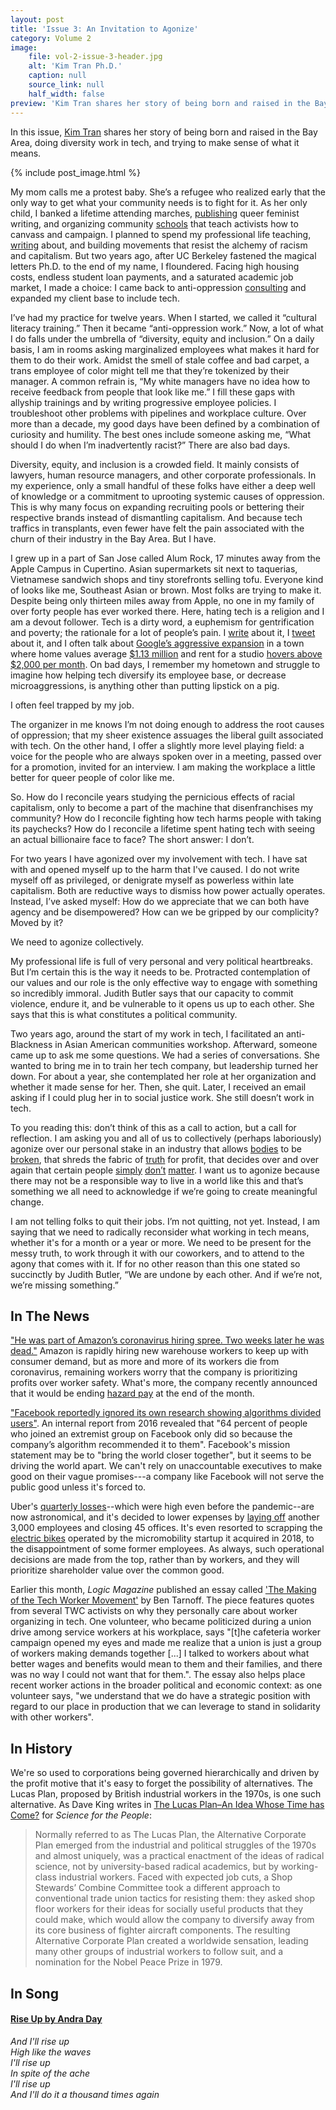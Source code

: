 ```yaml
---
layout: post
title: 'Issue 3: An Invitation to Agonize'
category: Volume 2
image:
    file: vol-2-issue-3-header.jpg
    alt: 'Kim Tran Ph.D.'
    caption: null
    source_link: null
    half_width: false
preview: 'Kim Tran shares her story of being born and raised in the Bay Area, doing diversity work in tech, and trying to make sense of what it means.'
---
```


In this issue, [Kim Tran](https://twitter.com/but_im_kim_tran) shares her story of being born and raised in the Bay Area, doing diversity work in tech, and trying to make sense of what it means.

<!--excerpt-->

{% include post_image.html %}

My mom calls me a protest baby. She’s a refugee who realized early that the only way to get what your community needs is to fight for it. As her only child, I banked a lifetime attending marches, [publishing](http://www.thirdwomanpress.com/) queer feminist writing, and organizing community [schools](https://vietunity.wordpress.com/hai-ba-trung/) that teach activists how to canvass and campaign. I planned to spend my professional life teaching, [writing](https://www.teenvogue.com/story/transformative-justice-explained) about, and building movements that resist the alchemy of racism and capitalism. But two years ago, after UC Berkeley fastened the magical letters Ph.D. to the end of my name, I floundered. Facing high housing costs, endless student loan payments, and a saturated academic job market, I made a choice: I came back to anti-oppression [consulting](https://www.linkedin.com/in/kim-tran-ph-d-546439a9) and expanded my client base to include tech.

I’ve had my practice for twelve years. When I started, we called it “cultural literacy training.” Then it became “anti-oppression work.” Now, a lot of what I do falls under the umbrella of “diversity, equity and inclusion.” On a daily basis, I am in rooms asking marginalized employees what makes it hard for them to do their work. Amidst the smell of stale coffee and bad carpet, a trans employee of color might tell me that they’re tokenized by their manager. A common refrain is, “My white managers have no idea how to receive feedback from people that look like me.” I fill these gaps with allyship trainings and by writing progressive employee policies. I troubleshoot other problems with pipelines and workplace culture. Over more than a decade, my good days have been defined by a combination of curiosity and humility. The best ones include someone asking me, “What should I do when I’m inadvertently racist?” There are also bad days.

Diversity, equity, and inclusion is a crowded field. It mainly consists of lawyers, human resource managers, and other corporate professionals. In my experience, only a small handful of these folks have either a deep well of knowledge or a commitment to uprooting systemic causes of oppression. This is why many focus on expanding recruiting pools or bettering their respective brands instead of dismantling capitalism. And because tech traffics in transplants, even fewer have felt the pain associated with the churn of their industry in the Bay Area. But I have.

I grew up in a part of San Jose called Alum Rock, 17 minutes away from the Apple Campus in Cupertino. Asian supermarkets sit next to taquerias, Vietnamese sandwich shops and tiny storefronts selling tofu. Everyone kind of looks like me, Southeast Asian or brown. Most folks are trying to make it. Despite being only thirteen miles away from Apple, no one in my family of over forty people has ever worked there. Here, hating tech is a religion and I am a devout follower. Tech is a dirty word, a euphemism for gentrification and poverty; the rationale for a lot of people’s pain. I [write](https://rewire.news/article/2017/10/24/neighbors-look-like-alien-women-gentrification/) about it, I [tweet](https://twitter.com/but_im_kim_tran/status/1259207531982811137) about it, and I often talk about [Google’s aggressive expansion](https://www.sfchronicle.com/business/article/Google-proposes-master-plan-for-San-Jose-14511528.php) in a town where home values average [$1.13 million](https://www.zillow.com/research/hottest-housing-markets-2018-17852/) and rent for a studio [hovers above $2,000 per month](https://www.apartmentguide.com/blog/most-expensive-cities-for-renters/). On bad days, I remember my hometown and struggle to imagine how helping tech diversify its employee base, or decrease microaggressions, is anything other than putting lipstick on a pig.

I often feel trapped by my job.

The organizer in me knows I’m not doing enough to address the root causes of oppression; that my sheer existence assuages the liberal guilt associated with tech. On the other hand, I offer a slightly more level playing field: a voice for the people who are always spoken over in a meeting, passed over for a promotion, invited for an interview. I am making the workplace a little better for queer people of color like me.

So. How do I reconcile years studying the pernicious effects of racial capitalism, only to become a part of the machine that disenfranchises my community? How do I reconcile fighting how tech harms people with taking its paychecks? How do I reconcile a lifetime spent hating tech with seeing an actual billionaire face to face? The short answer: I don’t.

For two years I have agonized over my involvement with tech. I have sat with and opened myself up to the harm that I've caused. I do not write myself off as privileged, or denigrate myself as powerless within late capitalism. Both are reductive ways to dismiss how power actually operates. Instead, I’ve asked myself: How do we appreciate that we can both have agency and be disempowered? How can we be gripped by our complicity? Moved by it?

We need to agonize collectively.

My professional life is full of very personal and very political heartbreaks. But I’m certain this is the way it needs to be. Protracted contemplation of our values and our role is the only effective way to engage with something so incredibly immoral. Judith Butler says that our capacity to commit violence, endure it, and be vulnerable to it opens us up to each other. She says that this is what constitutes a political community.

Two years ago, around the start of my work in tech, I facilitated an anti-Blackness in Asian American communities workshop. Afterward, someone came up to ask me some questions. We had a series of conversations. She wanted to bring me in to train her tech company, but leadership turned her down. For about a year, she contemplated her role at her organization and whether it made sense for her. Then, she quit. Later, I received an email asking if I could plug her in to social justice work. She still doesn’t work in tech.

To you reading this: don’t think of this as a call to action, but a call for reflection. I am asking you and all of us to collectively (perhaps laboriously) agonize over our personal stake in an industry that allows [bodies](https://techcrunch.com/2020/05/22/an-eighth-amazon-warehouse-employee-has-died-from-covid-19/) to be [broken](https://www.revealnews.org/article/tesla-says-its-factory-is-safer-but-it-left-injuries-off-the-books/), that shreds the fabric of [truth](https://www.newyorker.com/podcast/political-scene/how-facebook-continues-to-spread-fake-news) for profit, that decides over and over again that certain people [simply](https://www.technologyreview.com/2018/10/22/139639/amazon-is-the-invisible-backbone-behind-ices-immigration-crackdown/) [don’t](https://mijente.net/wp-content/uploads/2018/10/WHO%E2%80%99S-BEHIND-ICE_-The-Tech-and-Data-Companies-Fueling-Deportations-_v1.pdf) [matter](https://www.sfchronicle.com/politics/article/Stern-attitude-toward-tech-industry-emerges-on-SF-13823806.php). I want us to agonize because there may not be a responsible way to live in a world like this and that’s something we all need to acknowledge if we’re going to create meaningful change.

I am not telling folks to quit their jobs. I’m not quitting, not yet. Instead, I am saying that we need to radically reconsider what working in tech means, whether it's for a month or a year or more. We need to be present for the messy truth, to work through it with our coworkers, and to attend to the agony that comes with it. If for no other reason than this one stated so succinctly by Judith Butler, “We are undone by each other. And if we’re not, we’re missing something.”

## In The News

["He was part of Amazon’s coronavirus hiring spree. Two weeks later he was dead."](https://www.latimes.com/business/technology/story/2020-05-27/la-fi-tn-amazon-worker-dead-hiring-wave) Amazon is rapidly hiring new warehouse workers to keep up with consumer demand, but as more and more of its workers die from coronavirus, remaining workers worry that the company is prioritizing profits over worker safety. What's more, the company recently announced that it would be ending [hazard pay](https://www.vox.com/recode/2020/5/13/21256756/amazon-pay-increases-frontline-warehouse-workers-covid-19-coronavirus-pandemic-may) at the end of the month.

["Facebook reportedly ignored its own research showing algorithms divided users"](https://www.theverge.com/2020/5/26/21270659/facebook-division-news-feed-algorithms). An internal report from 2016 revealed that "64 percent of people who joined an extremist group on Facebook only did so because the company’s algorithm recommended it to them". Facebook's mission statement may be to "bring the world closer together", but it seems to be driving the world apart. We can't rely on unaccountable executives to make good on their vague promises---a company like Facebook will not serve the public good unless it's forced to.

Uber's [quarterly losses](https://techcrunch.com/2020/05/07/uber-eats-grew-like-hell-in-q1-but-ubers-still-lost-nearly-3b/)--which were high even before the pandemic--are now astronomical, and it's decided to lower expenses by [laying off](https://techcrunch.com/2020/05/18/more-uber-layoffs/) another 3,000 employees and closing 45 offices. It's even resorted to scrapping the [electric bikes](https://www.vice.com/en_us/article/jgx8jb/a-shameful-nightmare-truckloads-of-perfectly-good-jump-bikes-are-being-shredded) operated by the micromobility startup it acquired in 2018, to the disappointment of some former employees. As always, such operational decisions are made from the top, rather than by workers, and they will prioritize shareholder value over the common good.

Earlier this month, _Logic Magazine_ published an essay called ['The Making of the Tech Worker Movement'](https://logicmag.io/the-making-of-the-tech-worker-movement/full-text/) by Ben Tarnoff. The piece features quotes from several TWC activists on why they personally care about worker organizing in tech. One volunteer, who became politicized during a union drive among service workers at his workplace, says "[t]he cafeteria worker campaign opened my eyes and made me realize that a union is just a group of workers making demands together [...] I talked to workers about what better wages and benefits would mean to them and their families, and there was no way I could not want that for them.". The essay also helps place recent worker actions in the broader political and economic context: as one volunteer says, "we understand that we do have a strategic position with regard to our place in production that we can leverage to stand in solidarity with other workers".

## In History

We're so used to corporations being governed hierarchically and driven by the profit motive that it's easy to forget the possibility of alternatives. The Lucas Plan, proposed by British industrial workers in the 1970s, is one such alternative. As Dave King writes in [The Lucas Plan–An Idea Whose Time has Come?](https://magazine.scienceforthepeople.org/vol22-2/the-new-lucas-plan/) for _Science for the People_:

> Normally referred to as The Lucas Plan, the Alternative Corporate Plan emerged from the industrial and political struggles of the 1970s and almost uniquely, was a practical enactment of the ideas of radical science, not by university-based radical academics, but by working-class industrial workers. Faced with expected job cuts, a Shop Stewards’ Combine Committee took a different approach to conventional trade union tactics for resisting them: they asked shop floor workers for their ideas for socially useful products that they could make, which would allow the company to diversify away from its core business of fighter aircraft components. The resulting Alternative Corporate Plan created a worldwide sensation, leading many other groups of industrial workers to follow suit, and a nomination for the Nobel Peace Prize in 1979.

## In Song

#### [Rise Up by Andra Day](https://www.youtube.com/watch?v=kNKu1uNBVkU)

_And I'll rise up_<br/>
_High like the waves_<br/>
_I'll rise up_<br/>
_In spite of the ache_<br/>
_I'll rise up_<br/>
_And I'll do it a thousand times again_<br/>
